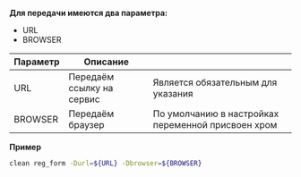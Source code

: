 **Для передачи имеются два параметра:**
- URL 
- BROWSER

| Параметр | Описание ||
| ------ | ------ | ------ |
| URL | Передаём ссылку на сервис|Является обязательным для указания |
| BROWSER | Передаём браузер |По умолчанию в настройках переменной присвоен хром |

**Пример**

```sh
clean reg_form -Durl=${URL} -Dbrowser=${BROWSER}
```
